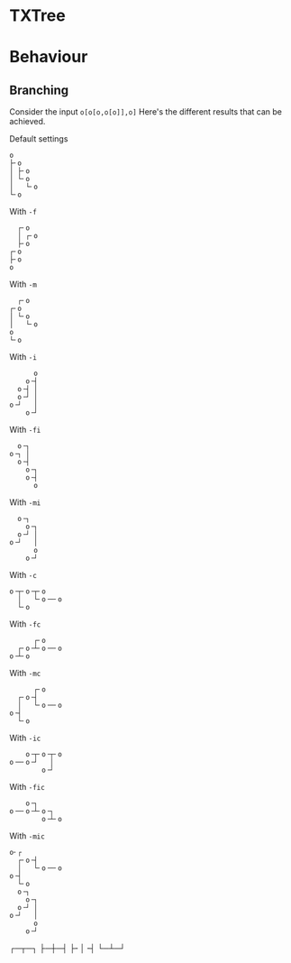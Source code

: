 # TXTree

# Behaviour
## Branching
Consider the input `o[o[o,o[o]],o]`
Here's the different results that can be achieved.

Default settings
```txtree
o
├╴o
│ ├╴o
│ └╴o
│   └╴o
└╴o
```

With `-f`
```txtree
  ┌╴o
  │ ┌╴o
  ├╴o
┌╴o
├╴o
o
```

With `-m`
```txtree
  ┌╴o
┌╴o
│ └╴o
│   └╴o
o
└╴o
```

With `-i`
```txtree
      o
    o╶┤
  o╶┤ │
  o╶┘ │
o╶┘   │
    o╶┘
```

With `-fi`
```txtree
  o╶┐  
o╶┐ │  
  o╶┤  
    o╶┐
    o╶┤
      o
```

With `-mi`
```txtree
  o╶┐
    o╶┐  
  o╶┘ │
o╶┘   │
      o
    o╶┘
```

With `-c`
```txtree
o╶┬╴o╶┬╴o
  │   └╴o╶─╴o
  └╴o
```

With `-fc`
```txtree
      ┌╴o
  ┌╴o╶┴╴o╶─╴o
o╶┴╴o
```

With `-mc`
```txtree
      ┌╴o
  ┌╴o╶┤
  │   └╴o╶─╴o
o╶┤
  └╴o
```

With `-ic`
```txtree
    o╶┬╴o╶┬╴o
o╶─╴o╶┘   │   
        o╶┘
```

With `-fic`
```txtree
    o╶┐
o╶─╴o╶┴╴o╶┐  
        o╶┴╴o
```

With `-mic`
```txtree
o╴┌      
  ┌╴o╶┤
  │   └╴o╶─╴o
o╶┤
  └╴o
  o╶┐
    o╶┐  
  o╶┘ │
o╶┘   │
      o
    o╶┘
```

┌─┬─┐
├─┼─┤
├╴│╶┤
└─┴─┘
